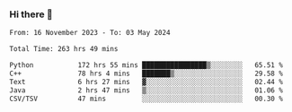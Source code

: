 ### Hi there 👋

<!--
**floyiac/floyiac** is a ✨ _special_ ✨ repository because its `README.md` (this file) appears on your GitHub profile.

Here are some ideas to get you started:

- 🔭 I’m currently working on ...
- 🌱 I’m currently learning ...
- 👯 I’m looking to collaborate on ...
- 🤔 I’m looking for help with ...
- 💬 Ask me about ...
- 📫 How to reach me: ...
- 😄 Pronouns: ...
- ⚡ Fun fact: ...
-->

<!--START_SECTION:waka-->

```txt
From: 16 November 2023 - To: 03 May 2024

Total Time: 263 hrs 49 mins

Python           172 hrs 55 mins ████████████████▒░░░░░░░░   65.51 %
C++              78 hrs 4 mins   ███████▒░░░░░░░░░░░░░░░░░   29.58 %
Text             6 hrs 27 mins   ▓░░░░░░░░░░░░░░░░░░░░░░░░   02.44 %
Java             2 hrs 47 mins   ▒░░░░░░░░░░░░░░░░░░░░░░░░   01.06 %
CSV/TSV          47 mins         ░░░░░░░░░░░░░░░░░░░░░░░░░   00.30 %
```

<!--END_SECTION:waka-->
